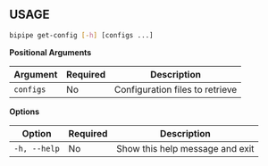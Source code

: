## USAGE


```bash
bipipe get-config [-h] [configs ...]
```

__Positional Arguments__

| Argument  | Required | Description |
|-----------|----------|-------------|
| `configs` | No       | Configuration files to retrieve |

__Options__

| Option      | Required | Description                      |
|-------------|----------|----------------------------------|
| `-h, --help`| No       | Show this help message and exit |